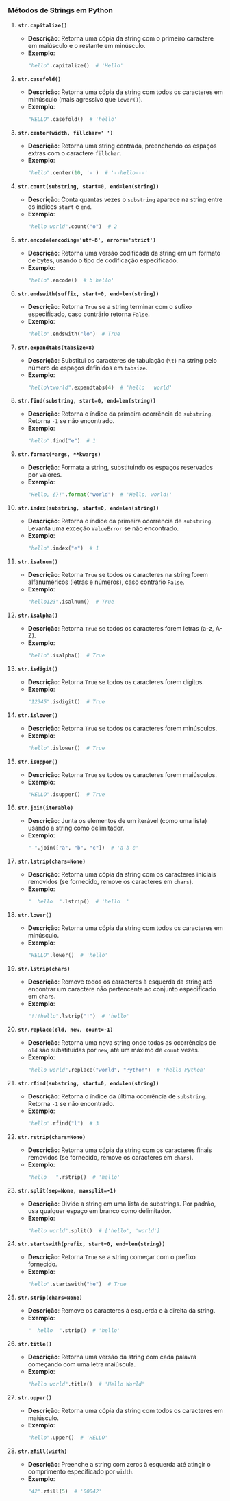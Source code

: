 ### Métodos de Strings em Python

1. **`str.capitalize()`**

   - **Descrição**: Retorna uma cópia da string com o primeiro caractere em maiúsculo e o restante em minúsculo.
   - **Exemplo**:
     ```python
     "hello".capitalize()  # 'Hello'
     ```
2. **`str.casefold()`**

   - **Descrição**: Retorna uma cópia da string com todos os caracteres em minúsculo (mais agressivo que `lower()`).
   - **Exemplo**:
     ```python
     "HELLO".casefold()  # 'hello'
     ```
3. **`str.center(width, fillchar=' ')`**

   - **Descrição**: Retorna uma string centrada, preenchendo os espaços extras com o caractere `fillchar`.
   - **Exemplo**:
     ```python
     "hello".center(10, '-')  # '--hello---'
     ```
4. **`str.count(substring, start=0, end=len(string))`**

   - **Descrição**: Conta quantas vezes o `substring` aparece na string entre os índices `start` e `end`.
   - **Exemplo**:
     ```python
     "hello world".count("o")  # 2
     ```
5. **`str.encode(encoding='utf-8', errors='strict')`**

   - **Descrição**: Retorna uma versão codificada da string em um formato de bytes, usando o tipo de codificação especificado.
   - **Exemplo**:
     ```python
     "hello".encode()  # b'hello'
     ```
6. **`str.endswith(suffix, start=0, end=len(string))`**

   - **Descrição**: Retorna `True` se a string terminar com o sufixo especificado, caso contrário retorna `False`.
   - **Exemplo**:
     ```python
     "hello".endswith("lo")  # True
     ```
7. **`str.expandtabs(tabsize=8)`**

   - **Descrição**: Substitui os caracteres de tabulação (`\t`) na string pelo número de espaços definidos em `tabsize`.
   - **Exemplo**:
     ```python
     "hello\tworld".expandtabs(4)  # 'hello   world'
     ```
8. **`str.find(substring, start=0, end=len(string))`**

   - **Descrição**: Retorna o índice da primeira ocorrência de `substring`. Retorna `-1` se não encontrado.
   - **Exemplo**:
     ```python
     "hello".find("e")  # 1
     ```
9. **`str.format(*args, **kwargs)`**

   - **Descrição**: Formata a string, substituindo os espaços reservados por valores.
   - **Exemplo**:
     ```python
     "Hello, {}!".format("world")  # 'Hello, world!'
     ```
10. **`str.index(substring, start=0, end=len(string))`**

    - **Descrição**: Retorna o índice da primeira ocorrência de `substring`. Levanta uma exceção `ValueError` se não encontrado.
    - **Exemplo**:
      ```python
      "hello".index("e")  # 1
      ```
11. **`str.isalnum()`**

    - **Descrição**: Retorna `True` se todos os caracteres na string forem alfanuméricos (letras e números), caso contrário `False`.
    - **Exemplo**:
      ```python
      "hello123".isalnum()  # True
      ```
12. **`str.isalpha()`**

    - **Descrição**: Retorna `True` se todos os caracteres forem letras (a-z, A-Z).
    - **Exemplo**:
      ```python
      "hello".isalpha()  # True
      ```
13. **`str.isdigit()`**

    - **Descrição**: Retorna `True` se todos os caracteres forem dígitos.
    - **Exemplo**:
      ```python
      "12345".isdigit()  # True
      ```
14. **`str.islower()`**

    - **Descrição**: Retorna `True` se todos os caracteres forem minúsculos.
    - **Exemplo**:
      ```python
      "hello".islower()  # True
      ```
15. **`str.isupper()`**

    - **Descrição**: Retorna `True` se todos os caracteres forem maiúsculos.
    - **Exemplo**:
      ```python
      "HELLO".isupper()  # True
      ```
16. **`str.join(iterable)`**

    - **Descrição**: Junta os elementos de um iterável (como uma lista) usando a string como delimitador.
    - **Exemplo**:
      ```python
      "-".join(["a", "b", "c"])  # 'a-b-c'
      ```
17. **`str.lstrip(chars=None)`**

    - **Descrição**: Retorna uma cópia da string com os caracteres iniciais removidos (se fornecido, remove os caracteres em `chars`).
    - **Exemplo**:
      ```python
      "  hello  ".lstrip()  # 'hello  '
      ```
18. **`str.lower()`**

    - **Descrição**: Retorna uma cópia da string com todos os caracteres em minúsculo.
    - **Exemplo**:
      ```python
      "HELLO".lower()  # 'hello'
      ```
19. **`str.lstrip(chars)`**

    - **Descrição**: Remove todos os caracteres à esquerda da string até encontrar um caractere não pertencente ao conjunto especificado em `chars`.
    - **Exemplo**:
      ```python
      "!!!hello".lstrip("!")  # 'hello'
      ```
20. **`str.replace(old, new, count=-1)`**

    - **Descrição**: Retorna uma nova string onde todas as ocorrências de `old` são substituídas por `new`, até um máximo de `count` vezes.
    - **Exemplo**:
      ```python
      "hello world".replace("world", "Python")  # 'hello Python'
      ```
21. **`str.rfind(substring, start=0, end=len(string))`**

    - **Descrição**: Retorna o índice da última ocorrência de `substring`. Retorna `-1` se não encontrado.
    - **Exemplo**:
      ```python
      "hello".rfind("l")  # 3
      ```
22. **`str.rstrip(chars=None)`**

    - **Descrição**: Retorna uma cópia da string com os caracteres finais removidos (se fornecido, remove os caracteres em `chars`).
    - **Exemplo**:
      ```python
      "hello   ".rstrip()  # 'hello'
      ```
23. **`str.split(sep=None, maxsplit=-1)`**

    - **Descrição**: Divide a string em uma lista de substrings. Por padrão, usa qualquer espaço em branco como delimitador.
    - **Exemplo**:
      ```python
      "hello world".split()  # ['hello', 'world']
      ```
24. **`str.startswith(prefix, start=0, end=len(string))`**

    - **Descrição**: Retorna `True` se a string começar com o prefixo fornecido.
    - **Exemplo**:
      ```python
      "hello".startswith("he")  # True
      ```
25. **`str.strip(chars=None)`**

    - **Descrição**: Remove os caracteres à esquerda e à direita da string.
    - **Exemplo**:
      ```python
      "  hello  ".strip()  # 'hello'
      ```
26. **`str.title()`**

    - **Descrição**: Retorna uma versão da string com cada palavra começando com uma letra maiúscula.
    - **Exemplo**:
      ```python
      "hello world".title()  # 'Hello World'
      ```
27. **`str.upper()`**

    - **Descrição**: Retorna uma cópia da string com todos os caracteres em maiúsculo.
    - **Exemplo**:
      ```python
      "hello".upper()  # 'HELLO'
      ```
28. **`str.zfill(width)`**

    - **Descrição**: Preenche a string com zeros à esquerda até atingir o comprimento especificado por `width`.
    - **Exemplo**:
      ```python
      "42".zfill(5)  # '00042'
      ```
